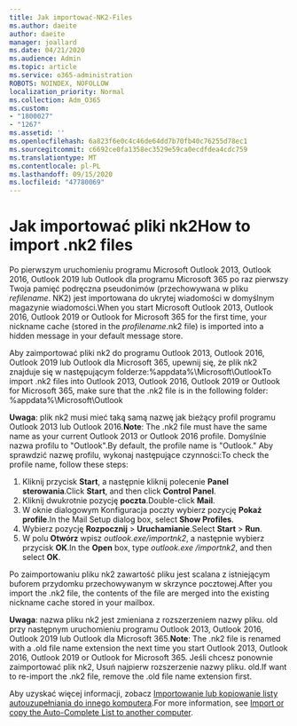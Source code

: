 ```yaml
---
title: Jak importować-NK2-Files
ms.author: daeite
author: daeite
manager: joallard
ms.date: 04/21/2020
ms.audience: Admin
ms.topic: article
ms.service: o365-administration
ROBOTS: NOINDEX, NOFOLLOW
localization_priority: Normal
ms.collection: Adm_O365
ms.custom:
- "1800027"
- "1267"
ms.assetid: ''
ms.openlocfilehash: 6a823f6e0c4c46de64dd7b70fb40c76255d78ec1
ms.sourcegitcommit: c6692ce0fa1358ec3529e59ca0ecdfdea4cdc759
ms.translationtype: MT
ms.contentlocale: pl-PL
ms.lasthandoff: 09/15/2020
ms.locfileid: "47780069"
---
```

# <a name="how-to-import-nk2-files"></a><span data-ttu-id="4cf0f-102">Jak importować pliki nk2</span><span class="sxs-lookup"><span data-stu-id="4cf0f-102">How to import .nk2 files</span></span> 

<span data-ttu-id="4cf0f-103">Po pierwszym uruchomieniu programu Microsoft Outlook 2013, Outlook 2016, Outlook 2019 lub Outlook dla programu Microsoft 365 po raz pierwszy Twoja pamięć podręczna pseudonimów (przechowywana w pliku *refilename*. NK2) jest importowana do ukrytej wiadomości w domyślnym magazynie wiadomości.</span><span class="sxs-lookup"><span data-stu-id="4cf0f-103">When you start Microsoft Outlook 2013, Outlook 2016, Outlook 2019 or Outlook for Microsoft 365 for the first time, your nickname cache (stored in the *profilename*.nk2 file) is imported into a hidden message in your default message store.</span></span>

<span data-ttu-id="4cf0f-104">Aby zaimportować pliki nk2 do programu Outlook 2013, Outlook 2016, Outlook 2019 lub Outlook dla Microsoft 365, upewnij się, że plik nk2 znajduje się w następującym folderze:%appdata%\Microsoft\Outlook</span><span class="sxs-lookup"><span data-stu-id="4cf0f-104">To import .nk2 files into Outlook 2013, Outlook 2016, Outlook 2019 or Outlook for Microsoft 365, make sure that the .nk2 file is in the following folder: %appdata%\Microsoft\Outlook</span></span>

<span data-ttu-id="4cf0f-105">**Uwaga**: plik nk2 musi mieć taką samą nazwę jak bieżący profil programu Outlook 2013 lub Outlook 2016.</span><span class="sxs-lookup"><span data-stu-id="4cf0f-105">**Note**: The .nk2 file must have the same name as your current Outlook 2013 or Outlook 2016 profile.</span></span> <span data-ttu-id="4cf0f-106">Domyślnie nazwa profilu to "Outlook".</span><span class="sxs-lookup"><span data-stu-id="4cf0f-106">By default, the profile name is "Outlook."</span></span> <span data-ttu-id="4cf0f-107">Aby sprawdzić nazwę profilu, wykonaj następujące czynności:</span><span class="sxs-lookup"><span data-stu-id="4cf0f-107">To check the profile name, follow these steps:</span></span> 
1. <span data-ttu-id="4cf0f-108">Kliknij przycisk **Start**, a następnie kliknij polecenie **Panel sterowania**.</span><span class="sxs-lookup"><span data-stu-id="4cf0f-108">Click **Start**, and then click **Control Panel**.</span></span>
2. <span data-ttu-id="4cf0f-109">Kliknij dwukrotnie pozycję **poczta**.</span><span class="sxs-lookup"><span data-stu-id="4cf0f-109">Double-click **Mail**.</span></span>
3. <span data-ttu-id="4cf0f-110">W oknie dialogowym Konfiguracja poczty wybierz pozycję **Pokaż profile**.</span><span class="sxs-lookup"><span data-stu-id="4cf0f-110">In the Mail Setup dialog box, select **Show Profiles**.</span></span>
4. <span data-ttu-id="4cf0f-111">Wybierz pozycję **Rozpocznij**  >  **Uruchamianie**.</span><span class="sxs-lookup"><span data-stu-id="4cf0f-111">Select **Start** > **Run**.</span></span>
5. <span data-ttu-id="4cf0f-112">W polu **Otwórz** wpisz *outlook.exe/importnk2*, a następnie wybierz przycisk **OK**.</span><span class="sxs-lookup"><span data-stu-id="4cf0f-112">In the **Open** box, type *outlook.exe /importnk2*, and then select **OK**.</span></span> 

<span data-ttu-id="4cf0f-113">Po zaimportowaniu pliku nk2 zawartość pliku jest scalana z istniejącym buforem przydomku przechowywanym w skrzynce pocztowej.</span><span class="sxs-lookup"><span data-stu-id="4cf0f-113">After you import the .nk2 file, the contents of the file are merged into the existing nickname cache stored in your mailbox.</span></span>

<span data-ttu-id="4cf0f-114">**Uwaga**: nazwa pliku nk2 jest zmieniana z rozszerzeniem nazwy pliku. old przy następnym uruchomieniu programu Outlook 2013, Outlook 2016, Outlook 2019 lub Outlook dla Microsoft 365.</span><span class="sxs-lookup"><span data-stu-id="4cf0f-114">**Note**: The .nk2 file is renamed with a .old file name extension the next time you start Outlook 2013, Outlook 2016, Outlook 2019 or Outlook for Microsoft 365.</span></span> <span data-ttu-id="4cf0f-115">Jeśli chcesz ponownie zaimportować plik nk2, Usuń najpierw rozszerzenie nazwy pliku. old.</span><span class="sxs-lookup"><span data-stu-id="4cf0f-115">If want to re-import the .nk2 file, remove the .old file name extension first.</span></span>

<span data-ttu-id="4cf0f-116">Aby uzyskać więcej informacji, zobacz [Importowanie lub kopiowanie listy autouzupełniania do innego komputera](https://support.microsoft.com/help/2806550/how-to-import-nk2-files-into-outlook%).</span><span class="sxs-lookup"><span data-stu-id="4cf0f-116">For more information, see [Import or copy the Auto-Complete List to another computer](https://support.microsoft.com/help/2806550/how-to-import-nk2-files-into-outlook%).</span></span>